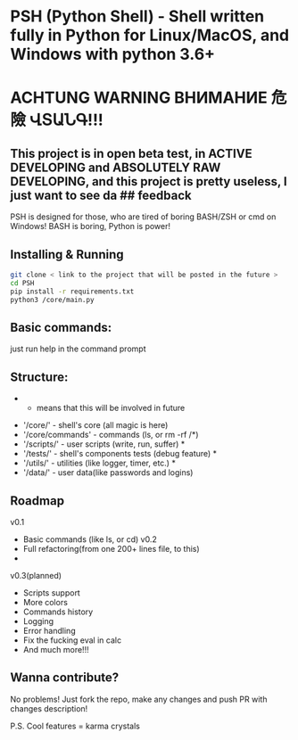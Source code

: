 # PSH (Python Shell) - Shell written fully in Python for Linux/MacOS, and Windows with python 3.6+
#  ACHTUNG WARNING ВНИМАНИЕ 危險 ՎՏԱՆԳ!!!
## This project is in open beta test, in ACTIVE DEVELOPING and ABSOLUTELY RAW DEVELOPING, and this project is pretty useless, I just want to see da ## feedback
PSH is designed for those, who are tired of boring BASH/ZSH or cmd on Windows!
BASH is boring, Python is power!

## Installing & Running
```bash
git clone < link to the project that will be posted in the future >
cd PSH
pip install -r requirements.txt
python3 /core/main.py
```
## Basic commands:
just run help in the command prompt

## Structure:
* - means that this will be involved in future
- '/core/' - shell's core (all magic is here)
- '/core/commands' - commands (ls, or rm -rf /*)
- '/scripts/' - user scripts (write, run, suffer) *
- '/tests/' - shell's components tests (debug feature) *
- '/utils/' - utilities (like logger, timer, etc.) *
- '/data/' - user data(like passwords and logins)


## Roadmap
 v0.1
  - Basic commands (like ls, or cd)
 v0.2
  - Full refactoring(from one 200+ lines file, to this)
  - 
 v0.3(planned)
  - Scripts support
  - More colors
  - Commands history
  - Logging
  - Error handling
  - Fix the fucking eval in calc
  - And much more!!!

## Wanna contribute?
No problems! Just fork the repo, make any changes and push PR with changes description!

P.S. Cool features = karma crystals